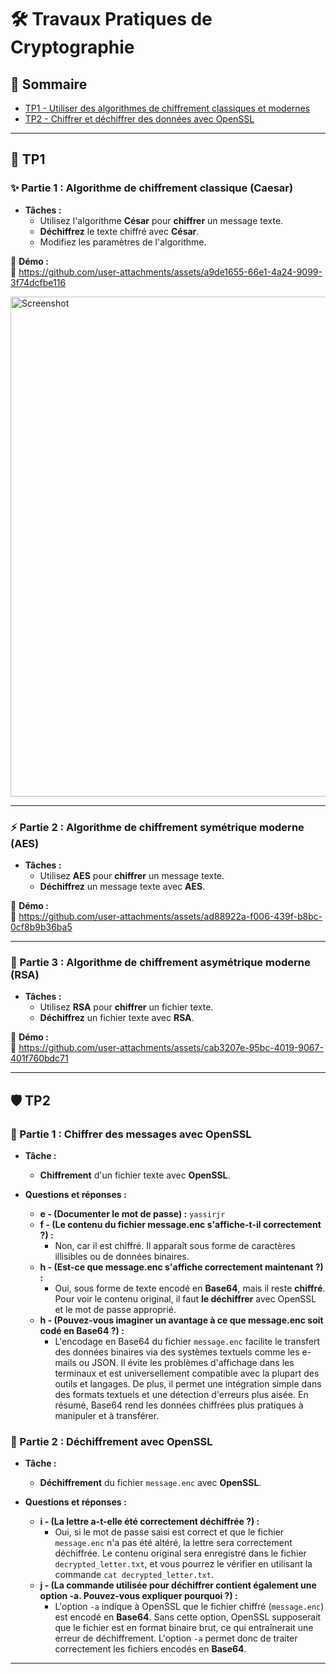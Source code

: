 # 🛠️ Travaux Pratiques de Cryptographie

## 📌 Sommaire

- [TP1 - Utiliser des algorithmes de chiffrement classiques et modernes](#tp1)
- [TP2 - Chiffrer et déchiffrer des données avec OpenSSL](#tp2)

---

## 🔐 TP1

### ✨ Partie 1 : Algorithme de chiffrement classique (Caesar)

- **Tâches :**
    - Utilisez l'algorithme **César** pour **chiffrer** un message texte.
    - **Déchiffrez** le texte chiffré avec **César**.
    - Modifiez les paramètres de l'algorithme.

📌 **Démo :**  
🔗
https://github.com/user-attachments/assets/a9de1655-66e1-4a24-9099-3f74dcfbe116

<img width="800" alt="Screenshot" src="https://github.com/user-attachments/assets/135383c6-75f3-46ee-8421-d06618a81210" />

---

### ⚡ Partie 2 : Algorithme de chiffrement symétrique moderne (AES)

- **Tâches :**
    - Utilisez **AES** pour **chiffrer** un message texte.
    - **Déchiffrez** un message texte avec **AES**.

📌 **Démo :**  
🔗
https://github.com/user-attachments/assets/ad88922a-f006-439f-b8bc-0cf8b9b36ba5

---

### 🔑 Partie 3 : Algorithme de chiffrement asymétrique moderne (RSA)

- **Tâches :**
    - Utilisez **RSA** pour **chiffrer** un fichier texte.
    - **Déchiffrez** un fichier texte avec **RSA**.

📌 **Démo :**  
🔗
https://github.com/user-attachments/assets/cab3207e-95bc-4019-9067-401f760bdc71

---

## 🛡️ TP2

### 🔹 Partie 1 : Chiffrer des messages avec OpenSSL

- **Tâche :**
    - **Chiffrement** d'un fichier texte avec **OpenSSL**.

- **Questions et réponses :**
    - **e - (Documenter le mot de passe) :** `yassirjr`
    - **f - (Le contenu du fichier message.enc s'affiche-t-il correctement ?) :**
        - Non, car il est chiffré. Il apparaît sous forme de caractères illisibles ou de données binaires.
    - **h - (Est-ce que message.enc s'affiche correctement maintenant ?) :**
        - Oui, sous forme de texte encodé en **Base64**, mais il reste **chiffré**. Pour voir le contenu original, il
          faut **le déchiffrer** avec OpenSSL et le mot de passe approprié.
    - **h - (Pouvez-vous imaginer un avantage à ce que message.enc soit codé en Base64 ?) :**
        - L'encodage en Base64 du fichier `message.enc` facilite le transfert des données binaires via des systèmes
          textuels comme les e-mails ou JSON. Il évite les problèmes d'affichage dans les terminaux et est
          universellement compatible avec la plupart des outils et langages. De plus, il permet une intégration simple
          dans des formats textuels et une détection d'erreurs plus aisée. En résumé, Base64 rend les données chiffrées
          plus pratiques à manipuler et à transférer.

### 🔹 Partie 2 : Déchiffrement avec OpenSSL

- **Tâche :**
    - **Déchiffrement** du fichier `message.enc` avec **OpenSSL**.

- **Questions et réponses :**
    - **i - (La lettre a-t-elle été correctement déchiffrée ?) :**
        - Oui, si le mot de passe saisi est correct et que le fichier `message.enc` n'a pas été altéré, la lettre sera
          correctement déchiffrée. Le contenu original sera enregistré dans le fichier `decrypted_letter.txt`, et vous
          pourrez le vérifier en utilisant la commande `cat decrypted_letter.txt`.
    - **j - (La commande utilisée pour déchiffrer contient également une option -a. Pouvez-vous expliquer pourquoi ?) :**
        - L'option `-a` indique à OpenSSL que le fichier chiffré (`message.enc`) est encodé en **Base64**. Sans cette
          option, OpenSSL supposerait que le fichier est en format binaire brut, ce qui entraînerait une erreur de
          déchiffrement. L'option `-a` permet donc de traiter correctement les fichiers encodés en **Base64**.


---
